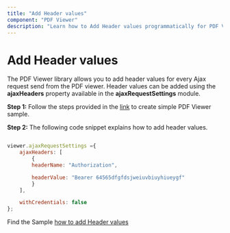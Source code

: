 ```yaml
---
title: "Add Header values"
component: "PDF Viewer"
description: "Learn how to Add Header values programmatically for PDF Viewer control."
---
```


# Add Header values

The PDF Viewer library allows you to add header values for every Ajax request send from the PDF viewer. Header values can be added using the **ajaxHeaders** property available in the **ajaxRequestSettings** module.

**Step 1:** Follow the steps provided in the [link](https://ej2.syncfusion.com/javascript/documentation/pdfviewer/getting-started/) to create simple PDF Viewer sample.

**Step 2:** The following code snippet explains how to add header values.

```javascript

viewer.ajaxRequestSettings ={
    ajaxHeaders: [
        {
        headerName: "Authorization",

        headerValue: "Bearer 64565dfgfdsjweiuvbiuyhiueygf"
        }
    ],

    withCredentials: false
};

```

Find the Sample [how to add Header values](https://stackblitz.com/edit/o4ywqi?file=index.js)
